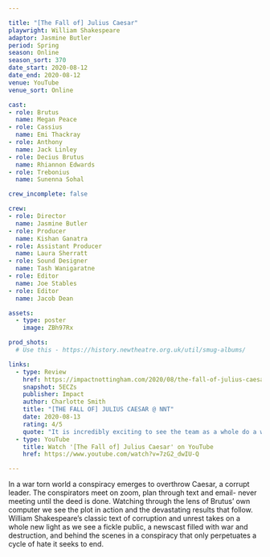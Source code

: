 ```yaml
---

title: "[The Fall of] Julius Caesar"
playwright: William Shakespeare
adaptor: Jasmine Butler
period: Spring
season: Online
season_sort: 370
date_start: 2020-08-12
date_end: 2020-08-12
venue: YouTube
venue_sort: Online 

cast:
- role: Brutus
  name: Megan Peace
- role: Cassius
  name: Emi Thackray
- role: Anthony
  name: Jack Linley
- role: Decius Brutus
  name: Rhiannon Edwards
- role: Trebonius
  name: Sunenna Sohal

crew_incomplete: false

crew:
- role: Director
  name: Jasmine Butler
- role: Producer
  name: Kishan Ganatra
- role: Assistant Producer
  name: Laura Sherratt
- role: Sound Designer 
  name: Tash Wanigaratne
- role: Editor 
  name: Joe Stables
- role: Editor
  name: Jacob Dean

assets:
  - type: poster
    image: ZBh97Rx

prod_shots:
  # Use this - https://history.newtheatre.org.uk/util/smug-albums/

links:
  - type: Review
    href: https://impactnottingham.com/2020/08/the-fall-of-julius-caesar-nnt/
    snapshot: 5ECZs
    publisher: Impact
    author: Charlotte Smith
    title: "[THE FALL OF] JULIUS CAESAR @ NNT"
    date: 2020-08-13
    rating: 4/5
    quote: "It is incredibly exciting to see the team as a whole do a wonderful job in bringing Shakespeare to the screen in a new way for the quarantine season. I applaud the cast and crew of Julius Caesar, and the NNT as a whole, for creating such engaging theatre under these difficult circumstances."
  - type: YouTube 
    title: Watch '[The Fall of] Julius Caesar' on YouTube
    href: https://www.youtube.com/watch?v=7zG2_dwIU-Q

---
```


In a war torn world a conspiracy emerges to overthrow Caesar, a corrupt leader. The conspirators meet on zoom, plan through text and email- never meeting until the deed is done. Watching through the lens of Brutus’ own computer we see the plot in action and the devastating results that follow. William Shakespeare’s classic text of corruption and unrest takes on a whole new light as we see a fickle public, a newscast filled with war and destruction, and behind the scenes in a conspiracy that only perpetuates a cycle of hate it seeks to end.
